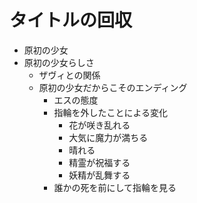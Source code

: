 # タイトルの回収
- 原初の少女
- 原初の少女らしさ
  - ザヴィとの関係
  - 原初の少女だからこそのエンディング
    - エスの態度
    - 指輪を外したことによる変化
      - 花が咲き乱れる
      - 大気に魔力が満ちる
      - 晴れる
      - 精霊が祝福する
      - 妖精が乱舞する
    - 誰かの死を前にして指輪を見る
